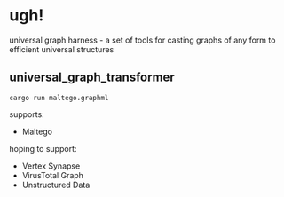 # ugh!
universal graph harness - a set of tools for casting graphs of any form to efficient universal structures

## universal_graph_transformer

`cargo run maltego.graphml`

supports:
- Maltego

hoping to support:
- Vertex Synapse
- VirusTotal Graph
- Unstructured Data
